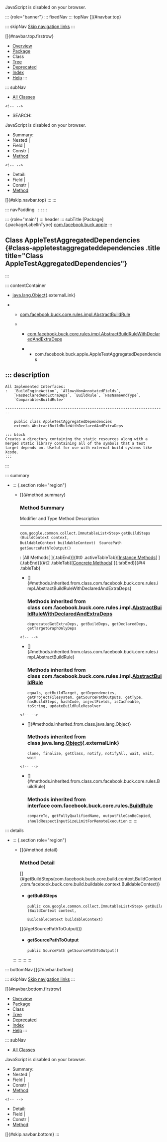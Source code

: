 <div>

JavaScript is disabled on your browser.

</div>

::: {role="banner"}
::: fixedNav
::: topNav
[]{#navbar.top}

::: skipNav
[Skip navigation links](#skip.navbar.top "Skip navigation links")
:::

[]{#navbar.top.firstrow}

-   [Overview](../../../../index.html)
-   [Package](package-summary.html)
-   Class
-   [Tree](package-tree.html)
-   [Deprecated](../../../../deprecated-list.html)
-   [Index](../../../../index-all.html)
-   [Help](../../../../help-doc.html)
:::

::: subNav
-   [All Classes](../../../../allclasses.html)

```{=html}
<!-- -->
```
-   SEARCH:

<div>

<div>

JavaScript is disabled on your browser.

</div>

</div>

<div>

-   Summary: 
-   Nested \| 
-   Field \| 
-   Constr \| 
-   [Method](#method.summary)

```{=html}
<!-- -->
```
-   Detail: 
-   Field \| 
-   Constr \| 
-   [Method](#method.detail)

</div>

[]{#skip.navbar.top}
:::
:::

::: navPadding
 
:::
:::

::: {role="main"}
::: header
::: subTitle
[Package]{.packageLabelInType} [com.facebook.buck.apple](package-summary.html)
:::

## Class AppleTestAggregatedDependencies {#class-appletestaggregateddependencies .title title="Class AppleTestAggregatedDependencies"}
:::

::: contentContainer
-   [java.lang.Object](http://docs.oracle.com/javase/7/docs/api/java/lang/Object.html?is-external=true "class or interface in java.lang"){.externalLink}

-   -   [com.facebook.buck.core.rules.impl.AbstractBuildRule](../core/rules/impl/AbstractBuildRule.html "class in com.facebook.buck.core.rules.impl")

    -   -   [com.facebook.buck.core.rules.impl.AbstractBuildRuleWithDeclaredAndExtraDeps](../core/rules/impl/AbstractBuildRuleWithDeclaredAndExtraDeps.html "class in com.facebook.buck.core.rules.impl")

        -   -   com.facebook.buck.apple.AppleTestAggregatedDependencies

::: description
-   

    All Implemented Interfaces:
    :   `BuildEngineAction`, `AllowsNonAnnotatedFields`,
        `HasDeclaredAndExtraDeps`, `BuildRule`, `HasNameAndType`,
        `Comparable<BuildRule>`

    ------------------------------------------------------------------------

        public class AppleTestAggregatedDependencies
        extends AbstractBuildRuleWithDeclaredAndExtraDeps

    ::: block
    Creates a directory containing the static resources along with a
    merged static library containing all of the symbols that a test
    target depends on. Useful for use with external build systems like
    Xcode.
    :::
:::

::: summary
-   ::: {.section role="region"}
    -   []{#method.summary}

        ### Method Summary

          Modifier and Type                                 Method                                                                                  Description
          ------------------------------------------------- --------------------------------------------------------------------------------------- -------------
          `com.google.common.collect.ImmutableList<Step>`   `getBuildSteps​(BuildContext context,              BuildableContext buildableContext)`    
          `SourcePath`                                      `getSourcePathToOutput()`                                                                

          : [All Methods[ ]{.tabEnd}]{#t0 .activeTableTab}[[Instance
          Methods](javascript:show(2);)[ ]{.tabEnd}]{#t2
          .tableTab}[[Concrete
          Methods](javascript:show(8);)[ ]{.tabEnd}]{#t4 .tableTab}

        -   []{#methods.inherited.from.class.com.facebook.buck.core.rules.impl.AbstractBuildRuleWithDeclaredAndExtraDeps}

            ### Methods inherited from class com.facebook.buck.core.rules.impl.[AbstractBuildRuleWithDeclaredAndExtraDeps](../core/rules/impl/AbstractBuildRuleWithDeclaredAndExtraDeps.html "class in com.facebook.buck.core.rules.impl")

            `deprecatedGetExtraDeps, getBuildDeps, getDeclaredDeps, getTargetGraphOnlyDeps`

        ```{=html}
        <!-- -->
        ```
        -   []{#methods.inherited.from.class.com.facebook.buck.core.rules.impl.AbstractBuildRule}

            ### Methods inherited from class com.facebook.buck.core.rules.impl.[AbstractBuildRule](../core/rules/impl/AbstractBuildRule.html "class in com.facebook.buck.core.rules.impl")

            `equals, getBuildTarget, getDependencies, getProjectFilesystem, getSourcePathOutputs, getType, hasBuildSteps, hashCode, injectFields, isCacheable, toString, updateBuildRuleResolver`

        ```{=html}
        <!-- -->
        ```
        -   []{#methods.inherited.from.class.java.lang.Object}

            ### Methods inherited from class java.lang.[Object](http://docs.oracle.com/javase/7/docs/api/java/lang/Object.html?is-external=true "class or interface in java.lang"){.externalLink}

            `clone, finalize, getClass, notify, notifyAll, wait, wait, wait`

        ```{=html}
        <!-- -->
        ```
        -   []{#methods.inherited.from.class.com.facebook.buck.core.rules.BuildRule}

            ### Methods inherited from interface com.facebook.buck.core.rules.[BuildRule](../core/rules/BuildRule.html "interface in com.facebook.buck.core.rules")

            `compareTo, getFullyQualifiedName, outputFileCanBeCopied, shouldRespectInputSizeLimitForRemoteExecution`
    :::
:::

::: details
-   ::: {.section role="region"}
    -   []{#method.detail}

        ### Method Detail

        []{#getBuildSteps(com.facebook.buck.core.build.context.BuildContext,com.facebook.buck.core.build.buildable.context.BuildableContext)}

        -   #### getBuildSteps

            ``` methodSignature
            public com.google.common.collect.ImmutableList<Step> getBuildSteps​(BuildContext context,
                                                                               BuildableContext buildableContext)
            ```

        []{#getSourcePathToOutput()}

        -   #### getSourcePathToOutput

            ``` methodSignature
            public SourcePath getSourcePathToOutput()
            ```
    :::
:::
:::
:::

::: bottomNav
[]{#navbar.bottom}

::: skipNav
[Skip navigation links](#skip.navbar.bottom "Skip navigation links")
:::

[]{#navbar.bottom.firstrow}

-   [Overview](../../../../index.html)
-   [Package](package-summary.html)
-   Class
-   [Tree](package-tree.html)
-   [Deprecated](../../../../deprecated-list.html)
-   [Index](../../../../index-all.html)
-   [Help](../../../../help-doc.html)
:::

::: subNav
-   [All Classes](../../../../allclasses.html)

<div>

<div>

JavaScript is disabled on your browser.

</div>

</div>

<div>

-   Summary: 
-   Nested \| 
-   Field \| 
-   Constr \| 
-   [Method](#method.summary)

```{=html}
<!-- -->
```
-   Detail: 
-   Field \| 
-   Constr \| 
-   [Method](#method.detail)

</div>

[]{#skip.navbar.bottom}
:::

